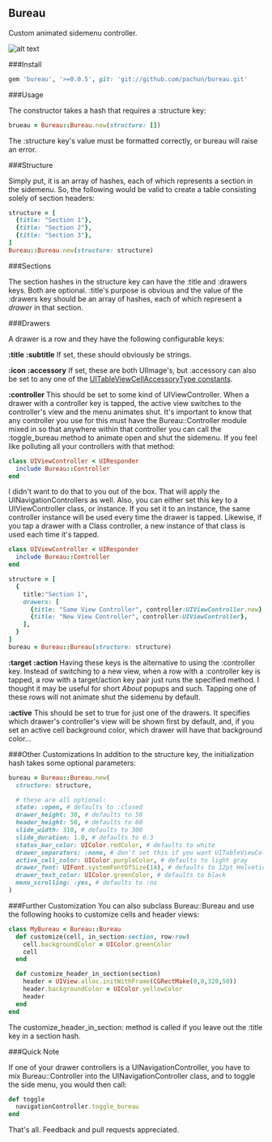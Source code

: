 Bureau
-
Custom animated sidemenu controller.

![alt text](http://i.imgur.com/uUWU1F7.png "Bureau!")

###Install

```ruby
gem 'bureau', '>=0.0.5', git: 'git://github.com/pachun/bureau.git'
```

###Usage

The constructor takes a hash that requires a :structure key:
```ruby
brueau = Bureau::Bureau.new(structure: [])
```
The :structure key's value must be formatted correctly, or bureau will raise an error.

###Structure

Simply put, it is an array of hashes, each of which represents a section in the sidemenu. So, the following would be valid to create a table consisting solely of section headers:
```ruby
structure = [
  {title: "Section 1"},
  {title: "Section 2"},
  {title: "Section 3"},
]
Bureau::Bureau.new(structure: structure)
```

###Sections

The section hashes in the structure key can have the :title and :drawers keys. Both are optional. :title's purpose is obvious and the value of the :drawers key should be an array of hashes, each of which represent a *drawer* in that section.

###Drawers

A drawer is a row and they have the following configurable keys:

__:title__
__:subtitle__
If set, these should obviously be strings.

__:icon__
__:accessory__
If set, these are both UIImage's, but :accessory can also be set to any one of the [UITableViewCellAccessoryType constants](https://developer.apple.com/library/ios/documentation/uikit/reference/UITableViewCell_Class/Reference/Reference.html#//apple_ref/doc/c_ref/UITableViewCellAccessoryType).

__:controller__
This should be set to some kind of UIViewController. When a drawer with a controller key is tapped, the active view switches to the controller's view and the menu animates shut.
It's important to know that any controller you use for this must have the Bureau::Controller module mixed in so that anywhere within that controller you can call the :toggle_bureau method to animate open and shut the sidemenu. If you feel like polluting all your controllers with that method:
```ruby
class UIViewController < UIResponder
  include Bureau::Controller
end
```
I didn't want to do that to you out of the box. That will apply the UINavigationControllers as well.
Also, you can either set this key to a UIViewController class, or instance. If you set it to an instance, the same controller instance will be used every time the drawer is tapped. Likewise, if you tap a drawer with a Class controller, a new instance of that class is used each time it's tapped.
```ruby
class UIViewController < UIResponder
  include Bureau::Controller
end

structure = [
  {
    title:"Section 1",
    drawers: [
      {title: "Same View Controller", controller:UIViewController.new},
      {title: "New View Controller", controller:UIViewController},
    ],
  }
]
bureau = Bureau::Bureau(structure: structure)
```

__:target__
__:action__
Having these keys is the alternative to using the :controller key. Instead of switching to a new view, when a row with a :controller key is tapped, a row with a target/action key pair just runs the specified method. I thought it may be useful for short *About* popups and such. Tapping one of these rows will not animate shut the sidemenu by default.

__:active__
This should be set to true for just one of the drawers. It specifies which
drawer's controller's view will be shown first by default, and, if you set an
active cell background color, which drawer will have that background color...

###Other Customizations
In addition to the structure key, the initialization hash takes some optional parameters:
```ruby
bureau = Bureau::Bureau.new(
  structure: structure,

  # these are all optional:
  state: :open, # defaults to :closed
  drawer_height: 30, # defaults to 50
  header_height: 50, # defaults to 60
  slide_width: 310, # defaults to 300
  slide_duration: 1.0, # defaults to 0.3
  status_bar_color: UIColor.redColor, # defaults to white
  drawer_separators: :none, # don't set this if you want UITableViewCellSeparators on
  active_cell_color: UIColor.purpleColor, # defaults to light gray
  drawer_font: UIFont.systemFontOfSize(14), # defaults to 12pt Helvetica Neue
  drawer_text_color: UIColor.greenColor, # defaults to black
  menu_scrolling: :yes, # defaults to :no
)
```

###Further Customization
You can also subclass Bureau::Bureau and use the following hooks to customize
cells and header views:
```ruby
class MyBureau < Bureau::Bureau
  def customize(cell, in_section:section, row:row)
    cell.backgroundColor = UIColor.greenColor
    cell
  end

  def customize_header_in_section(section)
    header = UIView.alloc.initWithFrame(CGRectMake(0,0,320,50))
    header.backgroundColor = UIColor.yellowColor
    header
  end
end
```
The customize_header_in_section: method is called if you leave out the :title
key in a section hash.

###Quick Note

If one of your drawer controllers is a UINavigationController, you have to mix Bureau::Controller into the UINavigationController class, and to toggle the side menu, you would then call:
```ruby
def toggle
  navigationController.toggle_bureau
end
```

That's all. Feedback and pull requests appreciated.
